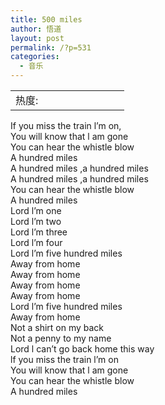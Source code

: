 ```yaml
---
title: 500 miles
author: 悟道
layout: post
permalink: /?p=531
categories:
  - 音乐
---
```

<table>
  <tr cellpadding=0><td>
    热度:
  </td><td cellpadding=0><img src='http://210.75.224.29/wordpress/wp-content/plugins/statpresscn/images/sun.gif' width=10 height=10 border=0 /></td><td cellpadding=0><img src='http://210.75.224.29/wordpress/wp-content/plugins/statpresscn/images/sun_dark.gif' width=10 height=10 border=0 /></td><td cellpadding=0><img src='http://210.75.224.29/wordpress/wp-content/plugins/statpresscn/images/sun_dark.gif' width=10 height=10 border=0 /></td><td cellpadding=0><img src='http://210.75.224.29/wordpress/wp-content/plugins/statpresscn/images/sun_dark.gif' width=10 height=10 border=0 /></td><td cellpadding=0><img src='http://210.75.224.29/wordpress/wp-content/plugins/statpresscn/images/sun_dark.gif' width=10 height=10 border=0 /></td></tr>
</table>

If you miss the train l’m on,  
You will know that l am gone  
You can hear the whistle blow  
A hundred miles  
A hundred miles ,a hundred miles  
A hundred miles ,a hundred miles  
You can hear the whistle blow  
A hundred miles  
Lord l’m one  
Lord l’m two  
Lord l’m three  
Lord l’m four  
Lord l’m five hundred miles  
Away from home  
Away from home  
Away from home  
Away from home  
Lord l’m five hundred miles  
Away from home  
Not a shirt on my back  
Not a penny to my name  
Lord l can’t go back home this way  
lf you miss the train l’m on  
You will know that l am gone  
You can hear the whistle blow  
A hundred miles